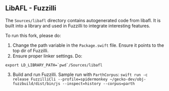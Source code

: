 ## LibAFL - Fuzzilli

The `Sources/libafl` directory contains autogenerated code from libafl. It is built into a library and used in Fuzzilli to integrate interesting features.

To run this fork, please do:

1. Change the path variable in the `Package.swift` file. Ensure it points to the top dir of Fuzzilli.
2. Ensure proper linker settings. Do:
```
export LD_LIBRARY_PATH=`pwd`/Sources/libafl
```
3. Build and run Fuzzilli. Sample run with `ParthCorpus`: `swift run -c release FuzzilliCli --profile=spidermonkey ~/gecko-dev/obj-fuzzbuild/dist/bin/js --inspect=history --corpus=parth`
